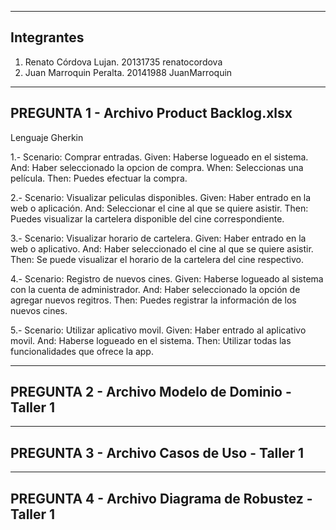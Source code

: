 ﻿-----------------------------------------------------------------------------------------------------------------------------------
Integrantes
-----------------------------------------------------------------------------------------------------------------------------------
1. Renato Córdova Lujan.		20131735		renatocordova
2. Juan Marroquin Peralta. 		20141988		JuanMarroquin

-----------------------------------------------------------------------------------------------------------------------------------
PREGUNTA 1   -       Archivo Product Backlog.xlsx
-----------------------------------------------------------------------------------------------------------------------------------
Lenguaje Gherkin

1.-
Scenario: Comprar entradas.
Given: Haberse logueado en el sistema.
And: Haber seleccionado la opcion de compra.
When: Seleccionas una película.
Then: Puedes efectuar la compra.

2.-
Scenario: Visualizar peliculas disponibles.
Given: Haber entrado en la web o aplicación.
And: Seleccionar el cine al que se quiere asistir.
Then: Puedes visualizar la cartelera disponible del cine correspondiente.

3.-
Scenario: Visualizar horario de cartelera.
Given: Haber entrado en la web o aplicativo.
And: Haber seleccionado el cine al que se quiere asistir.
Then: Se puede visualizar el horario de la cartelera del cine respectivo.

4.-
Scenario: Registro de nuevos cines.
Given: Haberse logueado al sistema con la cuenta de administrador.
And: Haber seleccionado la opción de agregar nuevos regitros.
Then: Puedes registrar la información de los nuevos cines.

5.-
Scenario: Utilizar aplicativo movil.
Given: Haber entrado al aplicativo movil.
And: Haberse logueado en el sistema.
Then: Utilizar todas las funcionalidades que ofrece la app.

-----------------------------------------------------------------------------------------------------------------------------------
PREGUNTA 2   -       Archivo Modelo de Dominio - Taller 1
-----------------------------------------------------------------------------------------------------------------------------------

-----------------------------------------------------------------------------------------------------------------------------------
PREGUNTA 3   -       Archivo Casos de Uso - Taller 1
-----------------------------------------------------------------------------------------------------------------------------------

-----------------------------------------------------------------------------------------------------------------------------------
PREGUNTA 4   -       Archivo Diagrama de Robustez - Taller 1
-----------------------------------------------------------------------------------------------------------------------------------
